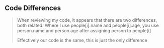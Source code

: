 ## Code Differences ##
> When reviewing my code, it appears that there are two differences, both related. Where I use people[i].name and people[i].age, you use person.name and person.age after assigning person to people[i]
>
> Effectively our code is the same, this is just the only difference
